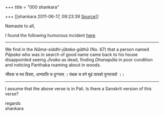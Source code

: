 +++
title = "000 shankara"

+++
[[shankara	2011-06-17, 09:23:39 [Source](https://groups.google.com/g/samskrita/c/zzHNXuZRxas)]]



Namaste to all,

  

I found the following humorous incident [here](http://in.mg50.mail.yahoo.com/neo/launch?.rand=8ph42djqd28u2).  

----------------------------------------------------------------  

We find in the *Nāma-siddhi-jātaka-gāthā* (No. 67) that a person named *Pāpaka* who was in search of good name came back to his house disappointed seeing *Jīvaka* as dead, finding *Dhanapāla* in poor condition and noticing Panthaka roaming about in woods.  

जीवक च मत दिस्वा, धानपालि च दुग्गतम् । पंथक च वने मूढं पापको पुनरायतो ।।  

----------------------------------------------------------------------  
I assume that the above verse is in Pali. Is there a Sanskrit version of this verse?  



regards  
shankara

